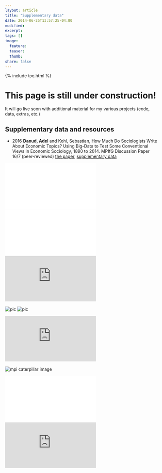 ```yaml
---
layout: article
title: "Supplementary data"
date: 2014-06-25T13:57:25-04:00
modified:
excerpt:
tags: []
image:
  feature:
  teaser:
  thumb:
share: false
---
```



{% include toc.html %}


# This page is still under construction! 
It will go live soon with additional material for my various projects (code, data, extras, etc.)

## Supplementary data and resources

* 2016 **Daoud, Adel** and Kohl, Sebastian, How Much Do Sociologists Write About Economic Topics? Using Big-Data to Test Some Conventional Views in Economic Sociology, 1890 to 2014. MPIfG Discussion Paper 16/7 (peer-reviewed)
[the paper](http://www.mpifg.de/pu/mpifg_dp/dp16-7.pdf), [supplementary data]()

![caterpillar](adeldaoud.github.io/SUPPLEMENTARY_DATA/Daoud_Kohl_2016_MPI_Topic_modeling/economic-intercept_catterpillar.pdf)
![caterpillar](/SUPPLEMENTARY_DATA/Daoud_Kohl_2016_MPI_Topic_modeling/economic-intercept_catterpillar.pdf "Figures")
![caterpillar](https://github.com/adeldaoud/adeldaoud.github.io/blob/master/SUPPLEMENTARY_DATA/Daoud_Kohl_2016_MPI_Topic_modeling/economic-intercept_catterpillar.pdf)
 


![pic](http://adeldaoud.github.io/images/Badgovernment.jpg)
![pic](http://adeldaoud.github.io/images/Badgovernment.jpg "governance")

![mpi caterpillar](http://adeldaoud.github.io/images/mpi.pdf)

![mpi caterpillar image](http://adeldaoud.github.io/images/mpi.png)

![caterpillar](adeldaoud.github.io/SUPPLEMENTARY_DATA/Daoud_Kohl_2016_MPI_Topic_modeling/economic-intercept-catterpillar.pdf)
![caterpillar](http:/adeldaoud.github.io/SUPPLEMENTARY_DATA/Daoud_Kohl_2016_MPI_Topic_modeling/economic-intercept-catterpillar.pdf)






